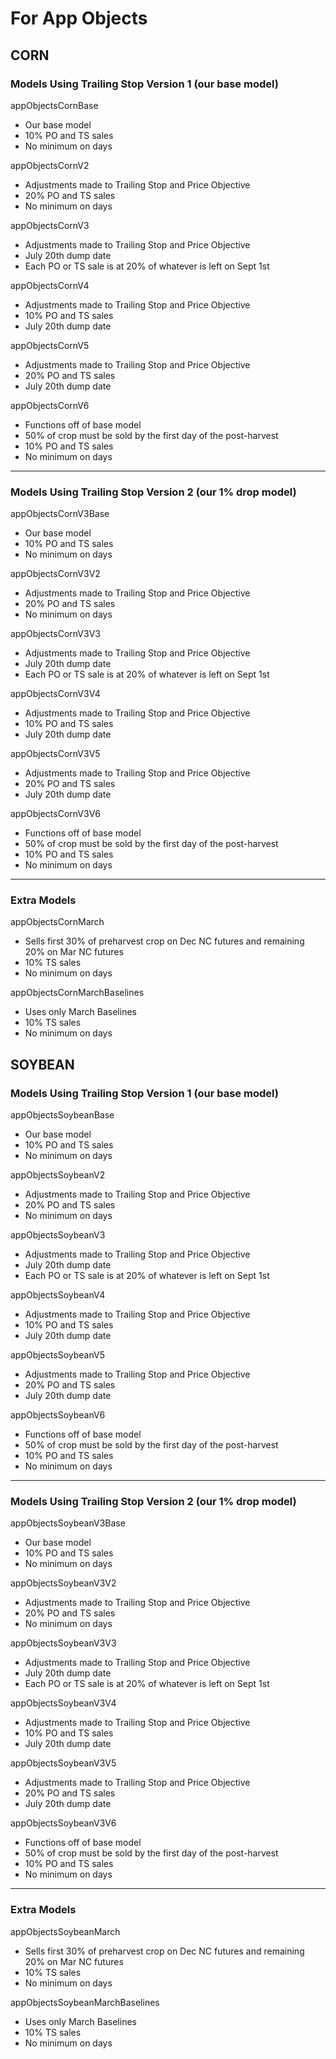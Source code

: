 

# For App Objects

## CORN

### Models Using Trailing Stop Version 1 (our base model)
appObjectsCornBase
* Our base model
* 10% PO and TS sales
* No minimum on days

appObjectsCornV2
* Adjustments made to Trailing Stop and Price Objective
* 20% PO and TS sales
* No minimum on days
  
appObjectsCornV3
* Adjustments made to Trailing Stop and Price Objective
* July 20th dump date
* Each PO or TS sale is at 20% of whatever is left on Sept 1st

appObjectsCornV4
* Adjustments made to Trailing Stop and Price Objective
* 10% PO and TS sales
* July 20th dump date

appObjectsCornV5
* Adjustments made to Trailing Stop and Price Objective
* 20% PO and TS sales
* July 20th dump date

appObjectsCornV6
* Functions off of base model
* 50% of crop must be sold by the first day of the post-harvest
* 10% PO and TS sales
* No minimum on days

------------------------------------
### Models Using Trailing Stop Version 2 (our 1% drop model)

appObjectsCornV3Base
* Our base model
* 10% PO and TS sales
* No minimum on days

appObjectsCornV3V2
* Adjustments made to Trailing Stop and Price Objective
* 20% PO and TS sales
* No minimum on days
  
appObjectsCornV3V3
* Adjustments made to Trailing Stop and Price Objective
* July 20th dump date
* Each PO or TS sale is at 20% of whatever is left on Sept 1st

appObjectsCornV3V4
* Adjustments made to Trailing Stop and Price Objective
* 10% PO and TS sales
* July 20th dump date

appObjectsCornV3V5
* Adjustments made to Trailing Stop and Price Objective
* 20% PO and TS sales
* July 20th dump date

appObjectsCornV3V6
* Functions off of base model
* 50% of crop must be sold by the first day of the post-harvest
* 10% PO and TS sales
* No minimum on days

------------------------------------
### Extra Models

appObjectsCornMarch
* Sells first 30% of preharvest crop on Dec NC futures and remaining 20% on Mar NC futures
* 10% TS sales
* No minimum on days

appObjectsCornMarchBaselines
* Uses only March Baselines
* 10% TS sales
* No minimum on days

## SOYBEAN

### Models Using Trailing Stop Version 1 (our base model)
appObjectsSoybeanBase
* Our base model
* 10% PO and TS sales
* No minimum on days

appObjectsSoybeanV2
* Adjustments made to Trailing Stop and Price Objective
* 20% PO and TS sales
* No minimum on days
  
appObjectsSoybeanV3
* Adjustments made to Trailing Stop and Price Objective
* July 20th dump date
* Each PO or TS sale is at 20% of whatever is left on Sept 1st

appObjectsSoybeanV4
* Adjustments made to Trailing Stop and Price Objective
* 10% PO and TS sales
* July 20th dump date

appObjectsSoybeanV5
* Adjustments made to Trailing Stop and Price Objective
* 20% PO and TS sales
* July 20th dump date

appObjectsSoybeanV6
* Functions off of base model
* 50% of crop must be sold by the first day of the post-harvest
* 10% PO and TS sales
* No minimum on days

------------------------------------
### Models Using Trailing Stop Version 2 (our 1% drop model)

appObjectsSoybeanV3Base
* Our base model
* 10% PO and TS sales
* No minimum on days

appObjectsSoybeanV3V2
* Adjustments made to Trailing Stop and Price Objective
* 20% PO and TS sales
* No minimum on days
  
appObjectsSoybeanV3V3
* Adjustments made to Trailing Stop and Price Objective
* July 20th dump date
* Each PO or TS sale is at 20% of whatever is left on Sept 1st

appObjectsSoybeanV3V4
* Adjustments made to Trailing Stop and Price Objective
* 10% PO and TS sales
* July 20th dump date

appObjectsSoybeanV3V5
* Adjustments made to Trailing Stop and Price Objective
* 20% PO and TS sales
* July 20th dump date

appObjectsSoybeanV3V6
* Functions off of base model
* 50% of crop must be sold by the first day of the post-harvest
* 10% PO and TS sales
* No minimum on days

------------------------------------
### Extra Models

appObjectsSoybeanMarch
* Sells first 30% of preharvest crop on Dec NC futures and remaining 20% on Mar NC futures
* 10% TS sales
* No minimum on days

appObjectsSoybeanMarchBaselines
* Uses only March Baselines
* 10% TS sales
* No minimum on days